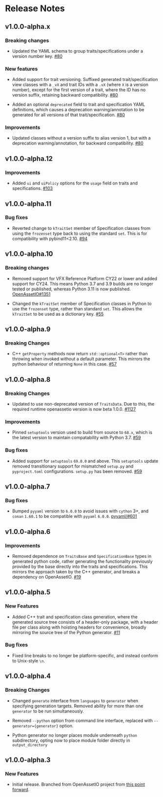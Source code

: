 Release Notes
=============

v1.0.0-alpha.x
--------------

### Breaking changes

- Updated the YAML schema to group traits/specifications under a version
  number key.
  [#80](https://github.com/OpenAssetIO/OpenAssetIO-TraitGen/issues/80)

### New features

- Added support for trait versioning. Suffixed generated
  trait/specification view classes with a `_vX` and trait IDs with a `.vX`
  (where `X` is a version number), except for the first version of a
  trait, where the ID has no version suffix, retaining backward
  compatibility.
  [#80](https://github.com/OpenAssetIO/OpenAssetIO-TraitGen/issues/80)

- Added an optional `deprecated` field to trait and specification YAML
  definitions, which causes a deprecation warning/annotation to be
  generated for all versions of that trait/specification.
  [#80](https://github.com/OpenAssetIO/OpenAssetIO-TraitGen/issues/80)

### Improvements

- Updated classes without a version suffix to alias version 1, but with
  a deprecation warning/annotation, for backward compatibility.
  [#80](https://github.com/OpenAssetIO/OpenAssetIO-TraitGen/issues/80)


v1.0.0-alpha.12
--------------

### Improvements

- Added `ui` and `uiPolicy` options for the `usage` field on traits and
  specifications.
  [#103](https://github.com/OpenAssetIO/OpenAssetIO-TraitGen/issues/103)

v1.0.0-alpha.11
--------------

### Bug fixes

- Reverted change to `kTraitSet` member of Specification classes
  from using the `frozenset` type back to using the standard `set`. This
  is for compatibility with pybind11<2.10.
  [#94](https://github.com/OpenAssetIO/OpenAssetIO-TraitGen/issues/94)

v1.0.0-alpha.10
--------------

### Breaking changes

- Removed support for VFX Reference Platform CY22 or lower and added
  support for CY24. This means Python 3.7 and 3.9 builds are no longer
  tested or published, whereas Python 3.11 is now published.
  [OpenAssetIO#1351](https://github.com/OpenAssetIO/OpenAssetIO/issues/1351)

- Changed the `kTraitSet` member of Specification classes in Python to
  use the `frozenset` type, rather than standard `set`. This allows
  the `kTraitSet` to be used as a dictionary key.
  [#55](https://github.com/OpenAssetIO/OpenAssetIO-TraitGen/issues/55)

v1.0.0-alpha.9
--------------

### Breaking Changes

- C++ `getProperty` methods now return `std::optional<T>` rather
  than throwing when invoked without a default parameter. This mirrors
  the python behaviour of returning `None` in this case.
  [#57](https://github.com/OpenAssetIO/OpenAssetIO-TraitGen/issues/57)

v1.0.0-alpha.8
--------------

### Breaking Changes

- Updated to use non-deprecated version of `TraitsData`.
  Due to this, the required runtime openassetio version is now beta
  1.0.0.
  [#1127](https://github.com/OpenAssetIO/OpenAssetIO/issues/1127)

### Improvements

- Pinned `setuptools` version used to build from source to `68.x`, which
  is the latest version to maintain compatability with Python 3.7.
  [#59](https://github.com/OpenAssetIO/OpenAssetIO-TraitGen/issues/59)

### Bug fixes

- Added support for `setuptools` `69.0.0` and above. This `setuptools`
  update removed transitionary support for mismatched `setup.py` and
  `pyproject.toml` configurations. `setup.py` has been removed.
  [#59](https://github.com/OpenAssetIO/OpenAssetIO-TraitGen/issues/59)

v1.0.0-alpha.7
--------------

### Bug fixes

- Bumped `pyyaml` version to `6.0.0` to avoid issues with `cython` 3+,
  and `conan` `1.60.1` to be compatible with `pyyaml` `6.0.0`.
  [pyyaml/#601](https://github.com/yaml/pyyaml/issues/601)

v1.0.0-alpha.6
--------------

### Improvements

- Removed dependence on `TraitsBase` and `SpecificationBase` types in
  generated python code, rather generating the functionality previously
  provided by the base directly into the traits and specifications. This
  mirrors the approach taken by the C++ generator, and breaks a
  dependency on OpenAssetIO.
  [#19](https://github.com/OpenAssetIO/OpenAssetIO-TraitGen/issues/19)

v1.0.0-alpha.5
--------------

### New Features

- Added C++ trait and specification class generation, where the
  generated source tree consists of a header-only package, with a header
  file per class along with hoisting headers for convenience, broadly
  mirroring the source tree of the Python generator.
  [#11](https://github.com/OpenAssetIO/OpenAssetIO-TraitGen/issues/11)

### Bug fixes

- Fixed line breaks to no longer be platform-specific, and instead
  conform to Unix-style `\n`.

v1.0.0-alpha.4
--------------

### Breaking Changes

- Changed `generate` interface from `languages` to `generator` when
  specifying generation targets. Removed ability for more than one
  `generator` to be run simultaneously.

- Removed `--python` option from command line interface, replaced with
  `--generator={generator}` option.

- Python generator no longer places module underneath `python`
  subdirectory, opting now to place module folder directly in
  `output_directory`

v1.0.0-alpha.3
--------------

### New Features

- Initial release. Branched from OpenAssetIO project from
 [this point forward](https://github.com/OpenAssetIO/OpenAssetIO/commit/a5a393178b522121e1afe2fdac4da1f4c81ac9d4).
